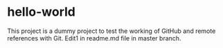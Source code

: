 # hello-world

This project is a dummy project to test the working of GitHub and remote
references with Git.
Edit1 in readme.md file in master branch.

